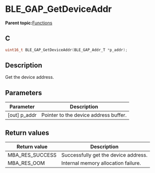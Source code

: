 # BLE\_GAP\_GetDeviceAddr

**Parent topic:**[Functions](GUID-0DD261BF-40D6-42CD-8806-9B93D259D1CC.md)

## C

```c
uint16_t BLE_GAP_GetDeviceAddr(BLE_GAP_Addr_T *p_addr);
```

## Description

Get the device address.

## Parameters

|Parameter|Description|
|---------|-----------|
|\[out\] p\_addr|Pointer to the device address buffer.|

## Return values

|Return value|Description|
|------------|-----------|
|MBA\_RES\_SUCCESS|Successfully get the device address.|
|MBA\_RES\_OOM|Internal memory allocation failure.|

